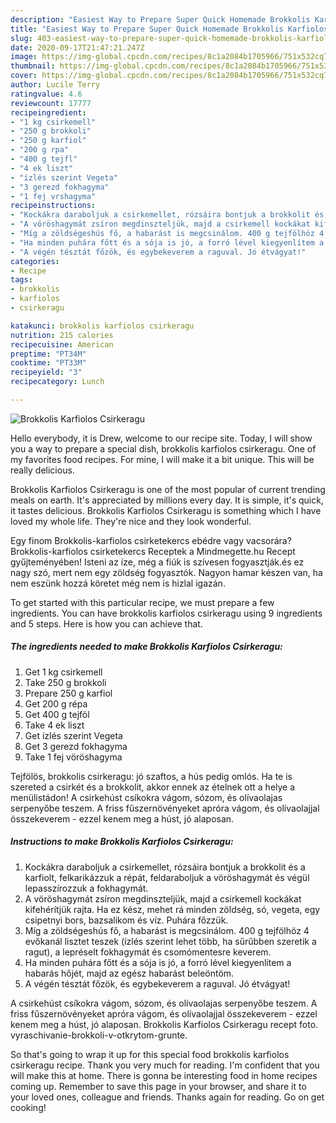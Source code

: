 ```yaml
---
description: "Easiest Way to Prepare Super Quick Homemade Brokkolis Karfiolos Csirkeragu"
title: "Easiest Way to Prepare Super Quick Homemade Brokkolis Karfiolos Csirkeragu"
slug: 403-easiest-way-to-prepare-super-quick-homemade-brokkolis-karfiolos-csirkeragu
date: 2020-09-17T21:47:21.247Z
image: https://img-global.cpcdn.com/recipes/8c1a2084b1705966/751x532cq70/brokkolis-karfiolos-csirkeragu-recept-foto.jpg
thumbnail: https://img-global.cpcdn.com/recipes/8c1a2084b1705966/751x532cq70/brokkolis-karfiolos-csirkeragu-recept-foto.jpg
cover: https://img-global.cpcdn.com/recipes/8c1a2084b1705966/751x532cq70/brokkolis-karfiolos-csirkeragu-recept-foto.jpg
author: Lucile Terry
ratingvalue: 4.6
reviewcount: 17777
recipeingredient:
- "1 kg csirkemell"
- "250 g brokkoli"
- "250 g karfiol"
- "200 g rpa"
- "400 g tejfl"
- "4 ek liszt"
- "ízlés szerint Vegeta"
- "3 gerezd fokhagyma"
- "1 fej vrshagyma"
recipeinstructions:
- "Kockákra daraboljuk a csirkemellet, rózsáira bontjuk a brokkolit és a karfiolt, felkarikázzuk a répát, feldaraboljuk a vöröshagymát és végül lepasszírozzuk a fokhagymát."
- "A vöröshagymát zsíron megdinszteljük, majd a csirkemell kockákat kifehérítjük rajta. Ha ez kész, mehet rá minden zöldség, só, vegeta, egy csipetnyi bors, bazsalikom és víz. Puhára főzzük."
- "Míg a zöldségeshús fő, a habarást is megcsinálom. 400 g tejfölhöz 4 evőkanál lisztet teszek (ízlés szerint lehet több, ha sűrűbben szeretik a ragut), a lepréselt fokhagymát és csomómentesre keverem."
- "Ha minden puhára főtt és a sója is jó, a forró lével kiegyenlítem a habarás hőjét, majd az egész habarást beleöntöm."
- "A végén tésztát főzök, és egybekeverem a raguval. Jó étvágyat!"
categories:
- Recipe
tags:
- brokkolis
- karfiolos
- csirkeragu

katakunci: brokkolis karfiolos csirkeragu 
nutrition: 215 calories
recipecuisine: American
preptime: "PT34M"
cooktime: "PT33M"
recipeyield: "3"
recipecategory: Lunch

---
```



![Brokkolis Karfiolos Csirkeragu](https://img-global.cpcdn.com/recipes/8c1a2084b1705966/751x532cq70/brokkolis-karfiolos-csirkeragu-recept-foto.jpg)

Hello everybody, it is Drew, welcome to our recipe site. Today, I will show you a way to prepare a special dish, brokkolis karfiolos csirkeragu. One of my favorites food recipes. For mine, I will make it a bit unique. This will be really delicious.

Brokkolis Karfiolos Csirkeragu is one of the most popular of current trending meals on earth. It's appreciated by millions every day. It is simple, it's quick, it tastes delicious. Brokkolis Karfiolos Csirkeragu is something which I have loved my whole life. They're nice and they look wonderful.

Egy finom Brokkolis-karfiolos csirketekercs ebédre vagy vacsorára? Brokkolis-karfiolos csirketekercs Receptek a Mindmegette.hu Recept gyűjteményében! Isteni az íze, még a fiúk is szívesen fogyasztják.és ez nagy szó, mert nem egy zöldség fogyasztók. Nagyon hamar készen van, ha nem eszünk hozzá köretet még nem is hizlal igazán.


To get started with this particular recipe, we must prepare a few ingredients. You can have brokkolis karfiolos csirkeragu using 9 ingredients and 5 steps. Here is how you can achieve that.

<!--inarticleads1-->

##### The ingredients needed to make Brokkolis Karfiolos Csirkeragu:

1. Get 1 kg csirkemell
1. Take 250 g brokkoli
1. Prepare 250 g karfiol
1. Get 200 g répa
1. Get 400 g tejföl
1. Take 4 ek liszt
1. Get ízlés szerint Vegeta
1. Get 3 gerezd fokhagyma
1. Take 1 fej vöröshagyma


Tejfölös, brokkolis csirkeragu: jó szaftos, a hús pedig omlós. Ha te is szereted a csirkét és a brokkolit, akkor ennek az ételnek ott a helye a menülistádon! A csirkehúst csíkokra vágom, sózom, és olívaolajas serpenyőbe teszem. A friss fűszernövényeket apróra vágom, és olívaolajjal összekeverem - ezzel kenem meg a húst, jó alaposan. 

<!--inarticleads2-->

##### Instructions to make Brokkolis Karfiolos Csirkeragu:

1. Kockákra daraboljuk a csirkemellet, rózsáira bontjuk a brokkolit és a karfiolt, felkarikázzuk a répát, feldaraboljuk a vöröshagymát és végül lepasszírozzuk a fokhagymát.
1. A vöröshagymát zsíron megdinszteljük, majd a csirkemell kockákat kifehérítjük rajta. Ha ez kész, mehet rá minden zöldség, só, vegeta, egy csipetnyi bors, bazsalikom és víz. Puhára főzzük.
1. Míg a zöldségeshús fő, a habarást is megcsinálom. 400 g tejfölhöz 4 evőkanál lisztet teszek (ízlés szerint lehet több, ha sűrűbben szeretik a ragut), a lepréselt fokhagymát és csomómentesre keverem.
1. Ha minden puhára főtt és a sója is jó, a forró lével kiegyenlítem a habarás hőjét, majd az egész habarást beleöntöm.
1. A végén tésztát főzök, és egybekeverem a raguval. Jó étvágyat!


A csirkehúst csíkokra vágom, sózom, és olívaolajas serpenyőbe teszem. A friss fűszernövényeket apróra vágom, és olívaolajjal összekeverem - ezzel kenem meg a húst, jó alaposan. Brokkolis Karfiolos Csirkeragu recept foto. vyraschivanie-brokkoli-v-otkrytom-grunte. 

So that's going to wrap it up for this special food brokkolis karfiolos csirkeragu recipe. Thank you very much for reading. I'm confident that you will make this at home. There is gonna be interesting food in home recipes coming up. Remember to save this page in your browser, and share it to your loved ones, colleague and friends. Thanks again for reading. Go on get cooking!
